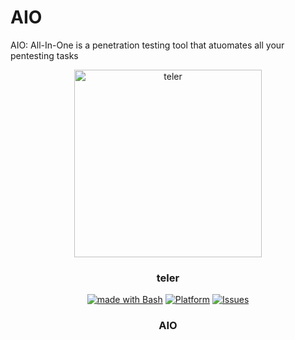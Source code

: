 # AIO
AIO: All-In-One is a penetration testing tool that atuomates all your pentesting tasks
<p align="center">
  <a href="#"><img alt="teler" src="![360_F_481082837_vUI96YaZMA7rnKg7fmWNih3QYwuRVm3q](https://user-images.githubusercontent.com/25440152/206862316-533baf72-7fef-42d9-835a-a8d5ba0eb8cf.jpg)" height="300" /></a>
  <h3 align="center"><b>teler</b></h3>
</p>
<p align="center">
   <a href="http://golang.org](https://www.gnu.org/software/bash"><img alt="made with Bash" src="https://img.shields.io/badge/made%20with-bash-brightgreen"/></a>
  <a href="#"><img alt="Platform" src="https://img.shields.io/badge/platform-osx%2Flinux%2Fwindows-green" /></a>
  <a href="https://github.com/homjxi0e/AIO/issues"><img alt=" Issues" src="https://img.shields.io/github/issues/homjxi0e/AIO" /></a>
  <h3 align="center"><b>AIO</b></h3>
</p>

